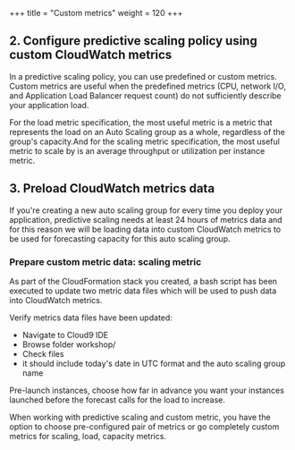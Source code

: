 +++
title = "Custom metrics"
weight = 120
+++


## 2. Configure predictive scaling policy using custom CloudWatch metrics

In a predictive scaling policy, you can use predefined or custom metrics. Custom metrics are useful when the predefined metrics (CPU, network I/O, and Application Load Balancer request count) do not sufficiently describe your application load.

For the load metric specification, the most useful metric is a metric that represents the load on an Auto Scaling group as a whole, regardless of the group's capacity.And for the scaling metric specification, the most useful metric to scale by is an average throughput or utilization per instance metric.

## 3. Preload CloudWatch metrics data

If you're creating a new auto scaling group for every time you deploy your application, predictive scaling needs at least 24 hours of metrics data and for this reason we will be loading data into custom CloudWatch metrics to be used for forecasting capacity for this auto scaling group.

### Prepare custom metric data: scaling metric

As part of the CloudFormation stack you created, a bash script has been executed to update two metric data files which will be used to push data into CloudWatch metrics.

Verify metrics data files have been updated:
* Navigate to Cloud9 IDE
* Browse folder workshop/
* Check files 
* it should include today's date in UTC format and the auto scaling group name



Pre-launch instances, choose how far in advance you want your instances launched before the forecast calls for the load to increase.

When working with predictive scaling and custom metric, you have the option to choose pre-configured pair of metrics or go completely custom metrics for scaling,
load, capacity metrics.
